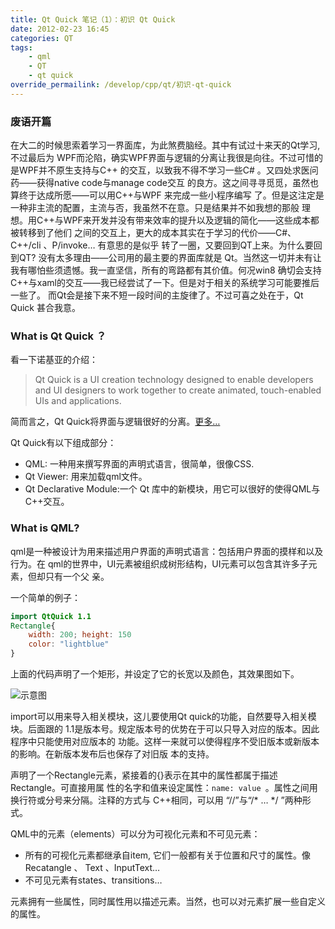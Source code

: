 ```yaml
---
title: Qt Quick 笔记（1）：初识 Qt Quick
date: 2012-02-23 16:45
categories: QT
tags:
    - qml
    - QT
    - qt quick
override_permailink: /develop/cpp/qt/初识-qt-quick
---
```


### 废语开篇

在大二的时候思索着学习一界面库，为此煞费脑经。其中有试过十来天的Qt学习,不过最后为
WPF而沦陷，确实WPF界面与逻辑的分离让我很是向往。不过可惜的是WPF并不原生支持与C++
的交互，以致我不得不学习一些C\# 。又四处求医问药——获得native code与manage code交互
的良方。这之间寻寻觅觅，虽然也算终于达成所愿——可以用C++与WPF 来完成一些小程序编写
了。但是这注定是一种非主流的配置，主流与否，我虽然不在意。只是结果并不如我想的那般
理想。用C++与WPF来开发并没有带来效率的提升以及逻辑的简化——这些成本都被转移到了他们
之间的交互上，更大的成本其实在于学习的代价——C\#、C++/cli 、P/invoke… 有意思的是似乎
转了一圈，又要回到QT上来。为什么要回到QT? 没有太多理由——公司用的最主要的界面库就是
Qt。当然这一切并未有让我有哪怕些须遗憾。我一直坚信，所有的弯路都有其价值。何况win8
确切会支持C++与xaml的交互——我已经尝试了一下。但是对于相关的系统学习可能要推后一些了。
而Qt会是接下来不短一段时间的主旋律了。不过可喜之处在于，Qt Quick 甚合我意。

### What is Qt Quick ？

看一下诺基亚的介绍：

> Qt Quick is a UI creation technology designed to enable developers and UI 
> designers to work together to create animated, touch-enabled UIs and applications.

简而言之，Qt Quick将界面与逻辑很好的分离。[更多…][]

Qt Quick有以下组成部分：

-   QML: 一种用来撰写界面的声明式语言，很简单，很像CSS.
-   Qt Viewer: 用来加载qml文件。
-   Qt Declarative Module:一个 Qt 库中的新模块，用它可以很好的使得QML与 C++交互。

### What is QML?

qml是一种被设计为用来描述用户界面的声明式语言：包括用户界面的摸样和以及行为。在
qml的世界中，UI元素被组织成树形结构，UI元素可以包含其许多子元素，但却只有一个父
亲。

一个简单的例子：

```qml
import QtQuick 1.1
Rectangle{
    width: 200; height: 150
    color: "lightblue"
}
```

上面的代码声明了一个矩形，并设定了它的长宽以及颜色，其效果图如下。

![示意图][Pic1]

import可以用来导入相关模块，这儿要使用Qt quick的功能，自然要导入相关模块。后面跟的
1.1是版本号。规定版本号的优势在于可以只导入对应的版本。因此程序中只能使用对应版本的
功能。这样一来就可以使得程序不受旧版本或新版本的影响。在新版本发布后也保存了对旧版
本的支持。

声明了一个Rectangle元素，紧接着的{}表示在其中的属性都属于描述Rectangle。可直接用属
性的名字和值来设定属性：`name: value `。属性之间用换行符或分号来分隔。注释的方式与
C++相同，可以用 “//”与“/\* … \*/ ”两种形式。

QML中的元素（elements）可以分为可视化元素和不可见元素：

-   所有的可视化元素都继承自item, 它们一般都有关于位置和尺寸的属性。像Recatangle 、
    Text 、InputText…
-   不可见元素有states、transitions…

元素拥有一些属性，同时属性用以描述元素。当然，也可以对元素扩展一些自定义的属性。

[更多…]: http://qt.nokia.com/products/library/qt-quick
[Pic1]: http://www.roading.org/images/2012-02/image_thumb.png
